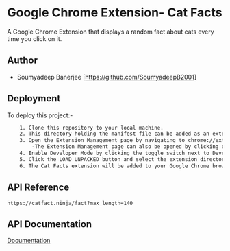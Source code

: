 # Google Chrome Extension- Cat Facts

A Google Chrome Extension that displays a random fact about cats every time you click on it.


## Author

- Soumyadeep Banerjee [https://github.com/SoumyadeepB2001]

  
## Deployment

To deploy this project:-

```bash
    1. Clone this repository to your local machine.
    2. This directory holding the manifest file can be added as an extension in developer mode in its current state.
    3. Open the Extension Management page by navigating to chrome://extensions.
        -The Extension Management page can also be opened by clicking on the Chrome menu, hovering over More Tools then selecting Extensions.
    4. Enable Developer Mode by clicking the toggle switch next to Developer mode.
    5. Click the LOAD UNPACKED button and select the extension directory.
    6. The Cat Facts extension will be added to your Google Chrome browser.


```

  
## API Reference
    https://catfact.ninja/fact?max_length=140

  
## API Documentation

[Documentation](https://catfact.ninja/)

